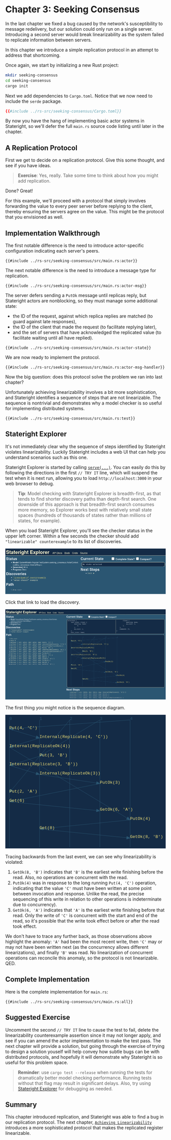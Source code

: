 # Chapter 3: Seeking Consensus

In the last chapter we fixed a bug caused by the network's susceptibility to
message redelivery, but our solution could only run on a single server.
Introducing a second server would break linearizability as the system failed to
replicate information between servers.

In this chapter we introduce a simple replication protocol in an attempt to
address that shortcoming.

Once again, we start by initializing a new Rust project:

```sh
mkdir seeking-consensus
cd seeking-consensus
cargo init
```

Next we add dependencies to `Cargo.toml`. Notice that we now need to include
the `serde` package.

```toml
{{#include ../rs-src/seeking-consensus/Cargo.toml}}
```

By now you have the hang of implementing basic actor systems in Stateright, so
we'll defer the full `main.rs` source code listing until later in the chapter.

## A Replication Protocol

First we get to decide on a replication protocol. Give this some thought, and
see if you have ideas.

> **Exercise**: Yes, really. Take some time to think about how you might add
replication.

Done? Great!

For this example, we'll proceed with a protocol that simply involves forwarding
the value to every peer server before replying to the client, thereby ensuring
the servers agree on the value. This might be the protocol that you envisioned
as well.

## Implementation Walkthrough

The first notable difference is the need to introduce actor-specific
configuration indicating each server's peers.

```rust,ignore,noplayground
{{#include ../rs-src/seeking-consensus/src/main.rs:actor}}
```

The next notable difference is the need to introduce a message type for
replication.

```rust,ignore,noplayground
{{#include ../rs-src/seeking-consensus/src/main.rs:actor-msg}}
```

The server defers sending a `PutOk` message until replicas reply, but
Stateright actors are nonblocking, so they must manage some additional state:

- the ID of the request, against which replica replies are matched (to guard
  against late responses),
- the ID of the client that made the request (to facilitate replying later),
- and the set of servers that have acknowledged the replicated value (to
  facilitate waiting until all have replied).

```rust,ignore,noplayground
{{#include ../rs-src/seeking-consensus/src/main.rs:actor-state}}
```
We are now ready to implement the protocol.

```rust,ignore,noplayground
{{#include ../rs-src/seeking-consensus/src/main.rs:actor-msg-handler}}
```

Now the big question: does this protocol solve the problem we ran
into last chapter?

Unfortunately achieving linearizability involves a bit more sophistication, and
Stateright identifies a sequence of steps that are not linearizable. The
sequence is nontrivial and demonstrates why a model checker is so useful for
implementing distributed systems.

```rust,ignore,noplayground
{{#include ../rs-src/seeking-consensus/src/main.rs:test}}
```

## Stateright Explorer

It's not immediately clear why the sequence of steps identified by Stateright
violates linearizability. Luckily Stateright includes a web UI that can help
you understand scenarios such as this one.

Stateright Explorer is started by calling
[`serve(...)`](https://docs.rs/stateright/latest/stateright/struct.CheckerBuilder.html#method.serve).
You can easily do this by following the directions in the first `// TRY IT` line,
which will suspend the test when it is next run, allowing you to load
`http://localhost:3000` in your web browser to debug.

> **Tip**: Model checking with Stateright Explorer is breadth-first, as that
tends to find shorter discovery paths than depth-first search. One downside of
this approach is that breadth-first search consumes more memory, so Explorer
works best with relatively small state spaces (hundreds of thousands of states
rather than millions of states, for example).

When you load Stateright Explorer, you'll see the checker status in the upper
left corner. Within a few seconds the checker should add `"linearizable"
counterexample` to its list of discoveries.

![Stateright Explorer on load](seeking-consensus.explorer.png)

Click that link to load the discovery.

![Stateright Explorer after clicking the link](seeking-consensus.explorer2.png)

The first thing you might notice is the
sequence diagram.

![sequence diagram for the linearizability violation](seeking-consensus.sequence.png)

Tracing backwards from the last event, we can see why linearizability is
violated:

1. `GetOk(8, 'B')` indicates that `'B'` is the earliest write finishing before
   the read. Also, no operations are concurrent with the read.
2. `PutOk(4)` was in response to the long running `Put(4, 'C')` operation,
   indicating that the value `'C'` must have been written at some point between
   invocation and response. Unlike the read, the precise sequencing of this
   write in relation to other operations is indeterminate due to concurrency).
3. `GetOk(6, 'A')` indicates that `'A'` is the earliest write finishing before
   that read. Only the write of `'C'` is concurrent with the start and end of
   the read, so it's possible that the write took effect before or after the
   read took effect.

We don't have to trace any further back, as those observations above highlight
the anomaly: `'A'` had been the most recent write, then `'C'` may or may not
have been written next (as the concurrency allows different linearizations),
and finally `'B'` was read. No linearization of concurrent operations can
reconcile this anomaly, so the protocol is not linearizable. QED.

## Complete Implementation

Here is the complete implementation for `main.rs`:

```rust,ignore,noplayground
{{#include ../rs-src/seeking-consensus/src/main.rs:all}}
```

## Suggested Exercise

Uncomment the second `// TRY IT` line to cause the test to fail, delete the
linearizability counterexample assertion since it may not longer apply, and see
if you can amend the actor implementation to make the test pass. The next
chapter will provide a solution, but going through the exercise of trying to
design a solution youself will help convey how subtle bugs can be with
distributed protocols, and hopefully it will demonstrate why Stateright is so
useful for this problem space.

> **Reminder**: use `cargo test --release` when running the tests for
dramatically better model checking performance. Running tests without that flag
may result in significant delays. Also, try using [Stateright
Explorer](https://docs.rs/stateright/latest/stateright/struct.CheckerBuilder.html#method.serve)
for debugging as needed.

## Summary

This chapter introduced replication, and Stateright was able to find a bug in
our replication protocol. The next chapter, [`Achieving
Linearizability`](./achieving-linearizability.md) introduces a more
sophisticated protocol that makes the replicated register linearizable.
